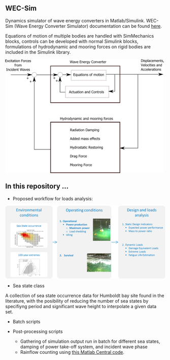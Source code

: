 ## WEC-Sim
Dynamics simulator of wave energy converters in Matlab/Simulink. WEC-Sim (Wave Energy Converter Simulator) documentation can be found [here](http://wec-sim.github.io/WEC-Sim).

Equations of motion of multiple bodies are handled with SimMechanics blocks, controls can be developed with normal Simulink blocks, formulations of hydrodynamic and mooring forces on rigid bodies are included in the Simulink library. 

<a href="https://raw.githubusercontent.com/brauliobarahona/WEC-Sim-1/master/wecsim_smaller.png"><img src="https://raw.githubusercontent.com/brauliobarahona/WEC-Sim-1/master/wecsim_smaller.png" align="center" width="500"></a>


## In this repository ...
+ Proposed workflow for loads analysis:

<a href='https://raw.githubusercontent.com/brauliobarahona/WEC-Sim-1/master/loads_analysis_workflow.png'><img src="https://raw.githubusercontent.com/brauliobarahona/WEC-Sim-1/master/loads_analysis_workflow.png" align="center" width="550"></a>

+ Sea state class

A collection of sea state occurrence data for Humboldt bay site found in the literature, with the posibility of reducing the number of sea states by specifiyng period and significant wave height to interpolate a given data set.

+ Batch scripts

+ Post-processing scripts
  + Gathering of simulation output run in batch for different sea states, damping of power take-off system, and incident wave phase
  + Rainflow counting using [this Matlab Central code](http://www.mathworks.com/matlabcentral/fileexchange/3026-rainflow-counting-algorithm).
